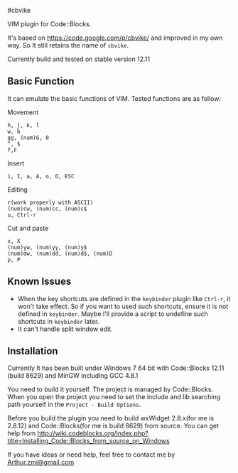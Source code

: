 #cbvike

VIM plugin for Code::Blocks.

It's based on <https://code.google.com/p/cbvike/> and improved in my own way. So It still retains the name of `cbvike`.

Currently build and tested on stable version 12.11

## Basic Function
It can emulate the basic functions of VIM. Tested functions are as follow:

Movement

	h, j, k, l
	w, b
	gg, (num)G, 0
	^, $
    f,F

Insert

	i, I, a, A, o, O, ESC

Editing

	r(work properly with ASCII)
	(num)cw, (num)cc, (num)c$ 
	u, Ctrl-r

Cut and paste

	x, X
	(num)yw, (num)yy, (num)y$
	(num)dw, (num)dd, (num)d$, (num)D
	p, P


## Known Issues

* When the key shortcuts are defined in the `keybinder` plugin like `Ctrl-r`, it won't take effect. So if you want to used such shortcuts, ensure it is not defined in `keybinder`. Maybe I'll provide a script to undefine such shortcuts in `keybinder` later. 
* It can't handle split window edit. 

## Installation

Currently It has been built under Windows 7 64 bit with Code::Blocks 12.11 (build 8629) and MinGW including GCC 4.8.1 

You need to build it yourself. The project is managed by Code::Blocks. When you open the project you need to set the include and lib searching path yourself in the `Project - Build Options`.

Before you build the plugin you need to build wxWidget 2.8.x(for me is 2.8.12) and Code::Blocks(for me is build 8629) from source. You can get help from <http://wiki.codeblocks.org/index.php?title=Installing_Code::Blocks_from_source_on_Windows>

If you have ideas or need help, feel free to contact me by <Arthur.zmj@gmail.com>



